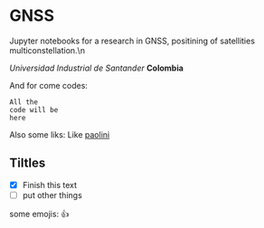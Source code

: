 # GNSS

Jupyter notebooks for a research in GNSS, positining of satellities multiconstellation.\n

_Universidad Industrial de Santander_
**Colombia**

<some quotes>
And for come codes:

```
All the
code will be 
here
```

Also some liks:
Like [paolini](http://www.ppaolini.co)

## Tiltles
- [x] Finish this text
- [ ] put other things

some emojis: 
:+1:

